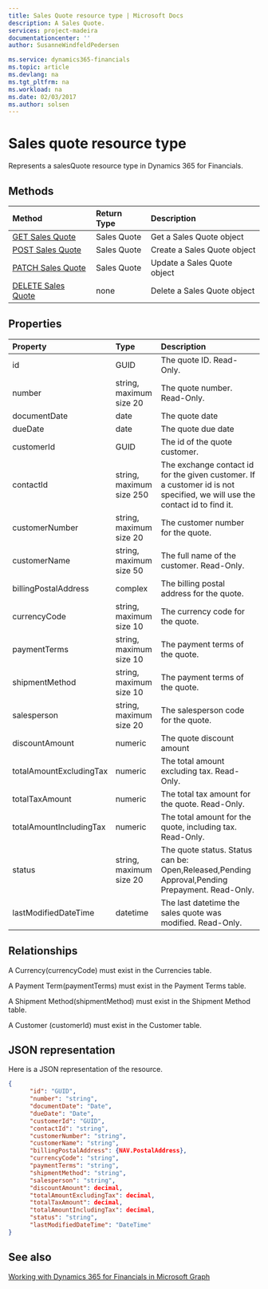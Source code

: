 ```yaml
---
title: Sales Quote resource type | Microsoft Docs
description: A Sales Quote.
services: project-madeira
documentationcenter: ''
author: SusanneWindfeldPedersen

ms.service: dynamics365-financials
ms.topic: article
ms.devlang: na
ms.tgt_pltfrm: na
ms.workload: na
ms.date: 02/03/2017
ms.author: solsen
---
```


# Sales quote resource type
Represents a salesQuote resource type in Dynamics 365 for Financials.

## Methods

| Method       | Return Type  |Description|
|:---------------|:--------|:----------|
|[GET Sales Quote](../api/dynamics_get_salesquote.md)|Sales Quote|Get a Sales Quote object|
|[POST Sales Quote](../api/dynamics_create_salesquote.md)|Sales Quote|Create a Sales Quote object|
|[PATCH Sales Quote](../api/dynamics_update_salesquote.md)|Sales Quote|Update a Sales Quote object|
|[DELETE Sales Quote](../api/dynamics_delete_salesquote.md)|none|Delete a Sales Quote object|

## Properties
| Property	   | Type	|Description|
|:---------------|:--------|:----------|
|id|GUID|The quote ID. Read-Only.|
|number|string, maximum size 20|The quote number. Read-Only.|
|documentDate|date|The quote date|
|dueDate|date|The quote due date|
|customerId|GUID|The id of the quote customer.|
|contactId|string, maximum size 250|The exchange contact id for the given customer. If a customer id is not specified, we will use the contact id to find it.|
|customerNumber|string, maximum size 20|The customer number for the quote.|
|customerName|string, maximum size 50|The full name of the customer. Read-Only.|
|billingPostalAddress|complex|The billing postal address for the quote.|  
|currencyCode|string, maximum size 10|The currency code for the quote.|
|paymentTerms|string, maximum size 10|The payment terms of the quote.|
|shipmentMethod|string, maximum size 10|The payment terms of the quote.|
|salesperson|string, maximum size 20|The salesperson code for the quote.|
|discountAmount|numeric|The quote discount amount|
|totalAmountExcludingTax|numeric|The total amount excluding tax. Read-Only.|
|totalTaxAmount|numeric|The total tax amount for the quote. Read-Only.|
|totalAmountIncludingTax|numeric|The total amount for the quote, including tax. Read-Only.|
|status|string, maximum size 20|The quote status. Status can be: Open,Released,Pending Approval,Pending Prepayment. Read-Only.|
|lastModifiedDateTime|datetime|The last datetime the sales quote was modified. Read-Only.|


## Relationships
A Currency(currencyCode) must exist in the Currencies table.

A Payment Term(paymentTerms) must exist in the Payment Terms table.

A Shipment Method(shipmentMethod) must exist in the Shipment Method table.

A Customer (customerId) must exist in the Customer table.

## JSON representation

Here is a JSON representation of the resource.


```json
{
      "id": "GUID",
      "number": "string",
      "documentDate": "Date",
      "dueDate": "Date",
      "customerId": "GUID",
      "contactId": "string",
      "customerNumber": "string",
      "customerName": "string",
      "billingPostalAddress": {NAV.PostalAddress},
      "currencyCode": "string",
      "paymentTerms": "string",
      "shipmentMethod": "string",
      "salesperson": "string",
      "discountAmount": decimal,
      "totalAmountExcludingTax": decimal,
      "totalTaxAmount": decimal,
      "totalAmountIncludingTax": decimal,
      "status": "string",
      "lastModifiedDateTime": "DateTime"
}

```
## See also
[Working with Dynamics 365 for Financials in Microsoft Graph](../resources/dynamics_overview.md) 
